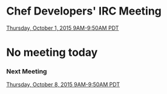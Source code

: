 # Chef Developers' IRC Meeting

[Thursday, October 1, 2015 9AM-9:50AM PDT](http://everytimezone.com/#2015-10-1,240,cn3)

# No meeting today

### Next Meeting

[Thursday, October 8, 2015 9AM-9:50AM PDT](http://everytimezone.com/#2015-10-8,240,cn3)
